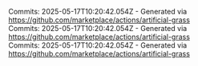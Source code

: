 Commits: 2025-05-17T10:20:42.054Z - Generated via https://github.com/marketplace/actions/artificial-grass
<br>
Commits: 2025-05-17T10:20:42.054Z - Generated via https://github.com/marketplace/actions/artificial-grass
<br>
Commits: 2025-05-17T10:20:42.054Z - Generated via https://github.com/marketplace/actions/artificial-grass
<br>
